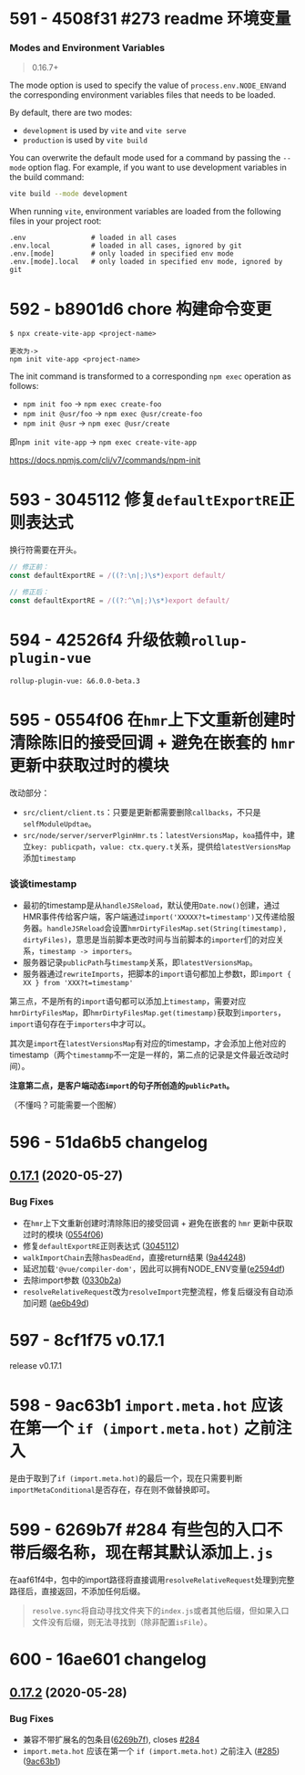 # 591 - 4508f31 #273 readme 环境变量

### Modes and Environment Variables

> 0.16.7+

The mode option is used to specify the value of `process.env.NODE_ENV`and the corresponding environment variables files that needs to be loaded.

By default, there are two modes:

- `development` is used by `vite` and `vite serve`
- `production` is used by `vite build`

You can overwrite the default mode used for a command by passing the `--mode` option flag. For example, if you want to use development variables in the build command:

```bash
vite build --mode development
```

When running `vite`, environment variables are loaded from the following files in your project root:

```
.env                # loaded in all cases
.env.local          # loaded in all cases, ignored by git
.env.[mode]         # only loaded in specified env mode
.env.[mode].local   # only loaded in specified env mode, ignored by git
```



# 592 - b8901d6 chore 构建命令变更

```shell
$ npx create-vite-app <project-name>

更改为->
npm init vite-app <project-name>
```

The init command is transformed to a corresponding `npm exec` operation as follows:

- `npm init foo` -> `npm exec create-foo`
- `npm init @usr/foo` -> `npm exec @usr/create-foo`
- `npm init @usr` -> `npm exec @usr/create`

即`npm init vite-app` -> `npm exec create-vite-app`

https://docs.npmjs.com/cli/v7/commands/npm-init



# 593 - 3045112 修复`defaultExportRE`正则表达式

换行符需要在开头。

```typescript
// 修正前：
const defaultExportRE = /((?:\n|;)\s*)export default/

// 修正后：
const defaultExportRE = /((?:^\n|;)\s*)export default/
```



# 594 - 42526f4 升级依赖`rollup-plugin-vue`

`rollup-plugin-vue: &6.0.0-beta.3`



# 595 - 0554f06 在`hmr`上下文重新创建时清除陈旧的接受回调 + 避免在嵌套的 `hmr` 更新中获取过时的模块

改动部分：

- `src/client/client.ts`：只要是更新都需要删除`callbacks`，不只是`selfModuleUpdtae`。
- `src/node/server/serverPlginHmr.ts`：`latestVersionsMap`，`koa`插件中，建立`key: publicpath`，`value: ctx.query.t`关系，提供给`latestVersionsMap`添加`timestamp`

### 谈谈timestamp

- 最初的timestamp是从`handleJSReload`，默认使用`Date.now()`创建，通过HMR事件传给客户端，客户端通过`import('XXXXX?t=timestamp')`又传递给服务器。`handleJSReload`会设置`hmrDirtyFilesMap.set(String(timestamp), dirtyFiles)`，意思是当前脚本更改时间与当前脚本的`importer`们的对应关系，`timestamp -> importers`。
- 服务器记录`publicPath`与`timestamp`关系，即`latestVersionsMap`。
- 服务器通过`rewriteImports`，把脚本的`import`语句都加上参数t，即`import { XX } from 'XXX?t=timestamp'`

第三点，不是所有的`import`语句都可以添加上`timestamp`，需要对应`hmrDirtyFilesMap`，即`hmrDirtyFilesMap.get(timestamp)`获取到`importers`，`import`语句存在于`importers`中才可以。

其次是`import`在`latestVersionsMap`有对应的timestamp，才会添加上他对应的timestamp（两个`timestammp`不一定是一样的，第二点的记录是文件最近改动时间）。

**注意第二点，是客户端动态`import`的句子所创造的`publicPath`。**

（不懂吗？可能需要一个图解）



# 596 - 51da6b5 changelog

## [0.17.1](https://github.com/vuejs/vite/compare/v0.17.0...v0.17.1) (2020-05-27)

### Bug Fixes

- 在`hmr`上下文重新创建时清除陈旧的接受回调 + 避免在嵌套的 `hmr` 更新中获取过时的模块 ([0554f06](https://github.com/vuejs/vite/commit/0554f063f6392fa49da0478fef68c80f10c391fc))
- 修复`defaultExportRE`正则表达式 ([3045112](https://github.com/vuejs/vite/commit/3045112780a8eeb5b8f455b82939cb00da1eef7d))
- `walkImportChain`去除`hasDeadEnd`，直接return结果 ([9a44248](https://github.com/vuejs/vite/commit/9a4424822a8d3b3583504b827e1b7089b4319a30))
- 延迟加载`'@vue/compiler-dom'`，因此可以拥有NODE_ENV变量([e2594df](https://github.com/vuejs/vite/commit/e2594dffe42776cf8c53725d79525fb0b8b08d68))
- 去除import参数 ([0330b2a](https://github.com/vuejs/vite/commit/0330b2a1f56ea8fa443207c524d817d7de772b56))
- `resolveRelativeRequest`改为`resolveImport`完整流程，修复后缀没有自动添加问题 ([ae6b49d](https://github.com/vuejs/vite/commit/ae6b49d5bd71a18f917d3a5e57ec3c4b9351da59))



# 597 - 8cf1f75 v0.17.1

release v0.17.1



# 598 - 9ac63b1 `import.meta.hot` 应该在第一个 `if (import.meta.hot)` 之前注入

是由于取到了`if (import.meta.hot)`的最后一个，现在只需要判断`importMetaConditional`是否存在，存在则不做替换即可。



# 599 - 6269b7f #284 有些包的入口不带后缀名称，现在帮其默认添加上`.js`

在aaf61f4中，包中的import路径将直接调用`resolveRelativeRequest`处理到完整路径后，直接返回，不添加任何后缀。

> `resolve.sync`将自动寻找文件夹下的`index.js`或者其他后缀，但如果入口文件没有后缀，则无法寻找到（除非配置`isFile`）。



# 600 - 16ae601 changelog

## [0.17.2](https://github.com/vuejs/vite/compare/v0.17.1...v0.17.2) (2020-05-28)

### Bug Fixes

- 兼容不带扩展名的包条目([6269b7f](https://github.com/vuejs/vite/commit/6269b7f499c96bbe47fc1d8bce7fa77d115e1da6)), closes [#284](https://github.com/vuejs/vite/issues/284)
- `import.meta.hot` 应该在第一个 `if (import.meta.hot)` 之前注入 ([#285](https://github.com/vuejs/vite/issues/285)) ([9ac63b1](https://github.com/vuejs/vite/commit/9ac63b1320ca929010a9cfd78e3c1a7797bd3a80))


